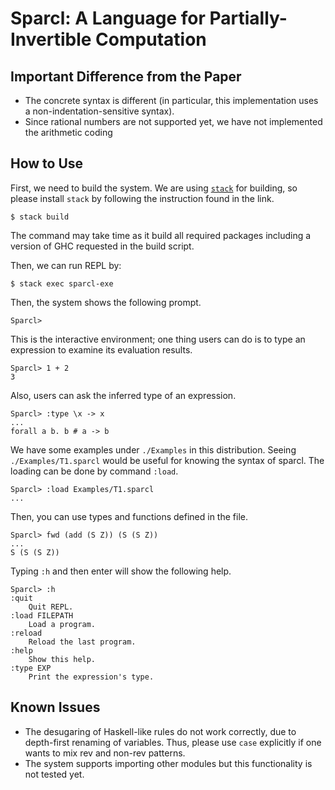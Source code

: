 Sparcl: A Language for Partially-Invertible Computation
=======================================================

Important Difference from the Paper
-----------------------------------

* The concrete syntax is different (in particular, this implementation
  uses a non-indentation-sensitive syntax).
* Since rational numbers are not supported yet, 
  we have not implemented the arithmetic coding


How to Use
----------

First, we need to build the system. We are using [`stack`](https://docs.haskellstack.org/en/stable/README/) for building, so please install `stack` by following the instruction found in the link.

    $ stack build
    
The command may take time as it build all required packages including a version of GHC requested in the build script. 

Then, we can run REPL by:

    $ stack exec sparcl-exe
    
Then, the system shows the following prompt. 

    Sparcl> 

This is the interactive environment; one thing users can do is to type an expression to examine its evaluation results. 

    Sparcl> 1 + 2 
    3 

Also, users can ask the inferred type of an expression. 

    Sparcl> :type \x -> x 
    ...
    forall a b. b # a -> b 
    

We have some examples under `./Examples` in this distribution. Seeing `./Examples/T1.sparcl` would be useful for knowing the syntax of sparcl. The loading can be done by command `:load`.

    Sparcl> :load Examples/T1.sparcl 
    ...
    
Then, you can use types and functions defined in the file. 

    Sparcl> fwd (add (S Z)) (S (S Z))
    ...
    S (S (S Z))
    

Typing `:h` and then enter will show the following help.

    Sparcl> :h
    :quit
        Quit REPL.
    :load FILEPATH
        Load a program.
    :reload
        Reload the last program.
    :help
        Show this help.
    :type EXP
        Print the expression's type.


Known Issues
------------

* The desugaring of Haskell-like rules do not work correctly, due to
  depth-first renaming of variables. Thus, please use `case` explicitly 
  if one wants to mix rev and non-rev patterns. 
* The system supports importing other modules but this functionality is not tested yet.
